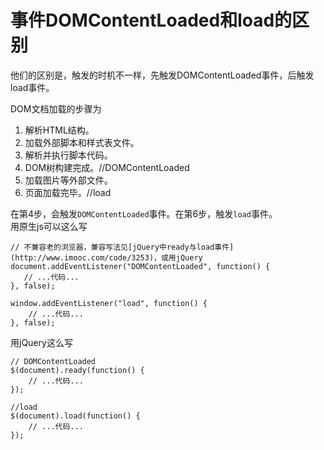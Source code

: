 # 事件DOMContentLoaded和load的区别
他们的区别是，触发的时机不一样，先触发DOMContentLoaded事件，后触发load事件。    

DOM文档加载的步骤为

1. 解析HTML结构。
1. 加载外部脚本和样式表文件。
1. 解析并执行脚本代码。
1. DOM树构建完成。//DOMContentLoaded
1. 加载图片等外部文件。
1. 页面加载完毕。//load

在第4步，会触发`DOMContentLoaded`事件。在第6步，触发`load`事件。    
用原生js可以这么写
```
// 不兼容老的浏览器，兼容写法见[jQuery中ready与load事件](http://www.imooc.com/code/3253)，或用jQuery
document.addEventListener("DOMContentLoaded", function() {
   // ...代码...
}, false);

window.addEventListener("load", function() {
    // ...代码...
}, false);
```

用jQuery这么写
```
// DOMContentLoaded
$(document).ready(function() {
    // ...代码...
});

//load
$(document).load(function() {
    // ...代码...
});

```


